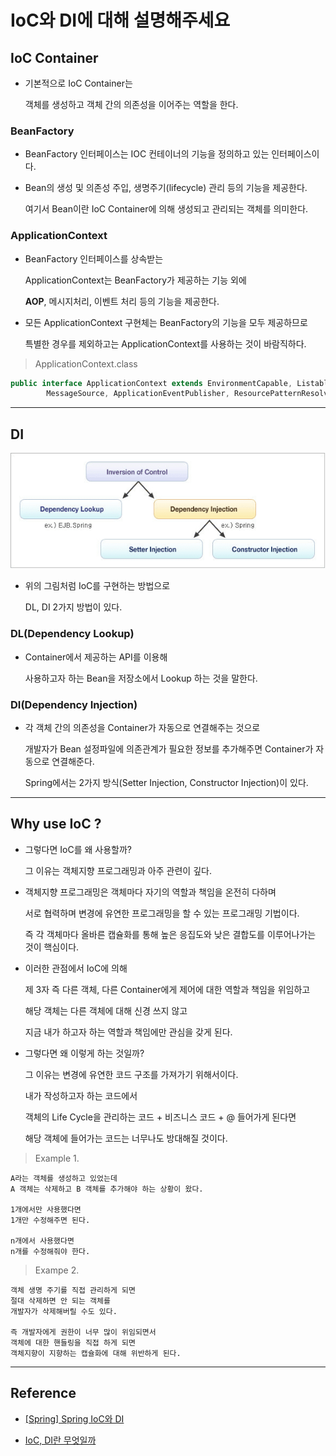 

# IoC와 DI에 대해 설명해주세요



## IoC Container

* 기본적으로 IoC Container는 

  객체를 생성하고 객체 간의 의존성을 이어주는 역할을 한다.





### BeanFactory

* BeanFactory 인터페이스는 IOC 컨테이너의 기능을 정의하고 있는 인터페이스이다.

* Bean의 생성 및 의존성 주입, 생명주기(lifecycle) 관리 등의 기능을 제공한다. 

  여기서 Bean이란 IoC Container에 의해 생성되고 관리되는 객체를 의미한다.




### ApplicationContext

* BeanFactory 인터페이스를 상속받는 

  ApplicationContext는 BeanFactory가 제공하는 기능 외에 
  
  **AOP**, 메시지처리, 이벤트 처리 등의 기능을 제공한다.

* 모든 ApplicationContext 구현체는 BeanFactory의 기능을 모두 제공하므로 

  특별한 경우를 제외하고는 ApplicationContext를 사용하는 것이 바람직하다.

> ApplicationContext.class

``` java
public interface ApplicationContext extends EnvironmentCapable, ListableBeanFactory, HierarchicalBeanFactory,
		MessageSource, ApplicationEventPublisher, ResourcePatternResolver {
```


---

## DI

![](https://github.com/goodGid/Interview/blob/main/Spring/src/IoC-and-DI_1.png)

* 위의 그림처럼 IoC를 구현하는 방법으로 

  DL, DI 2가지 방법이 있다.

### DL(Dependency Lookup)

* Container에서 제공하는 API를 이용해 

  사용하고자 하는 Bean을 저장소에서 Lookup 하는 것을 말한다.


### DI(Dependency Injection)

* 각 객체 간의 의존성을 Container가 자동으로 연결해주는 것으로 

  개발자가 Bean 설정파일에 의존관계가 필요한 정보를 추가해주면 Container가 자동으로 연결해준다.

  Spring에서는 2가지 방식(Setter Injection, Constructor Injection)이 있다.



---


## Why use IoC ?

* 그렇다면 IoC를 왜 사용할까? 

  그 이유는 객체지향 프로그래밍과 아주 관련이 깊다.

* 객체지향 프로그래밍은 객체마다 자기의 역할과 책임을 온전히 다하며 

  서로 협력하며 변경에 유연한 프로그래밍을 할 수 있는 프로그래밍 기법이다. 
  
  즉 각 객체마다 올바른 캡슐화를 통해 높은 응집도와 낮은 결합도를 이루어나가는 것이 핵심이다.

* 이러한 관점에서 IoC에 의해

  제 3자 즉 다른 객체, 다른 Container에게 제어에 대한 역할과 책임을 위임하고 
  
  해당 객체는 다른 객체에 대해 신경 쓰지 않고 
  
  지금 내가 하고자 하는 역할과 책임에만 관심을 갖게 된다.
  
* 그렇다면 왜 이렇게 하는 것일까?

  그 이유는 변경에 유연한 코드 구조를 가져가기 위해서이다. 
  
  내가 작성하고자 하는 코드에서 
  
  객체의 Life Cycle을 관리하는 코드 + 비즈니스 코드 + @ 들어가게 된다면

  해당 객체에 들어가는 코드는 너무나도 방대해질 것이다.
  
> Example 1.

```
A라는 객체를 생성하고 있었는데 
A 객체는 삭제하고 B 객체를 추가해야 하는 상황이 왔다.

1개에서만 사용했다면 
1개만 수정해주면 된다.

n개에서 사용했다면
n개를 수정해줘야 한다.
```

> Exampe 2.

```
객체 생명 주기를 직접 관리하게 되면
절대 삭제하면 안 되는 객체를
개발자가 삭제해버릴 수도 있다.

즉 개발자에게 권한이 너무 많이 위임되면서
객체에 대한 핸들링을 직접 하게 되면
객체지향이 지향하는 캡슐화에 대해 위반하게 된다.
```

---


## Reference

* [[Spring] Spring IoC와 DI](https://gangnam-americano.tistory.com/60)


* [IoC, DI란 무엇일까](https://biggwang.github.io/2019/08/31/Spring/IoC,%20DI%EB%9E%80%20%EB%AC%B4%EC%97%87%EC%9D%BC%EA%B9%8C/)
